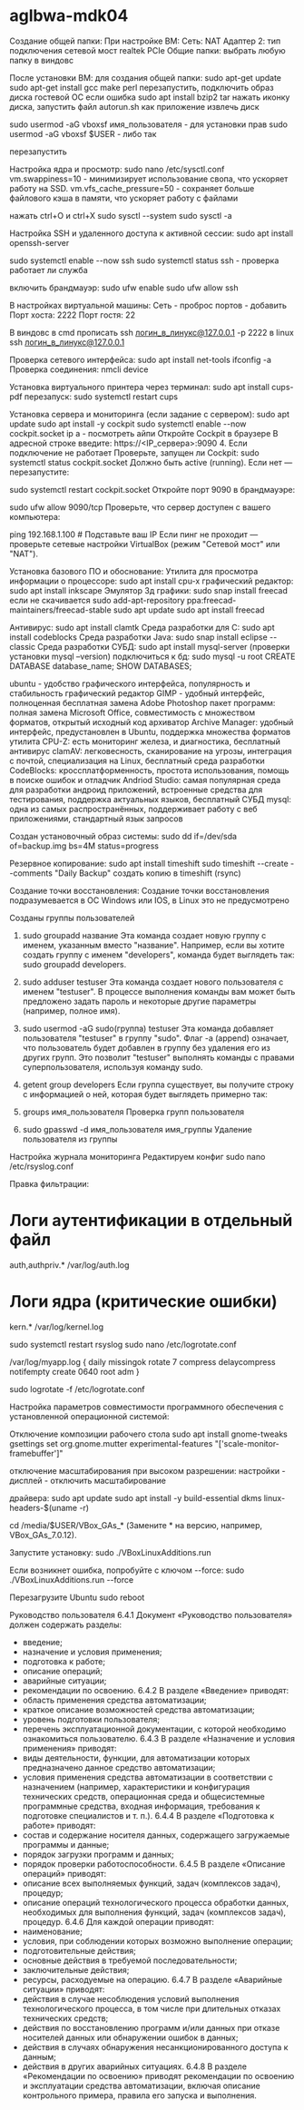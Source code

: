 # aglbwa-mdk04


Создание общей папки:
При настройке ВМ:
Сеть: NAT
Адаптер 2: тип подключения сетевой мост
realtek PCIe
Общие папки:
выбрать любую папку в виндовс

После установки ВМ:
для создания общей папки: 
sudo apt-get update
sudo apt-get install gcc make perl
перезапустить, подключить образ диска гостевой ОС
если ошибка sudo apt install bzip2 tar
нажать иконку диска, запустить файл autorun.sh как приложение 
извлечь диск

sudo usermod -aG vboxsf имя_пользователя  - для установки прав
sudo usermod -aG vboxsf $USER - либо так

перезапустить

Настройка ядра и просмотр:
sudo nano /etc/sysctl.conf
vm.swappiness=10 - минимизирует использование свопа, что ускоряет работу на SSD.
vm.vfs_cache_pressure=50 - сохраняет больше файлового кэша в памяти, что ускоряет работу с файлами

нажать ctrl+O и ctrl+X
sudo sysctl --system
sudo sysctl -a

Настройка SSH и удаленного доступа к активной сессии:
sudo apt install openssh-server

sudo systemctl enable --now ssh
sudo systemctl status ssh - проверка работает ли служба

включить брандмауэр: sudo ufw enable
sudo ufw allow ssh

В настройках виртуальной машины: Сеть - проброс портов - добавить
Порт хоста: 2222 Порт гостя: 22

В виндовс в cmd прописать ssh логин_в_линукс@127.0.0.1 -p 2222
в linux ssh логин_в_линукс@127.0.0.1

Проверка сетевого интерфейса:
sudo apt install net-tools
ifconfig -a
Проверка соединения: nmcli device

Установка виртуального принтера через терминал: 
sudo apt install cups-pdf
перезапуск: sudo systemctl restart cups

Установка сервера и мониторинга (если задание с сервером):
sudo apt update
sudo apt install -y cockpit
sudo systemctl enable --now cockpit.socket
ip a - посмотреть айпи
Откройте Cockpit в браузере
В адресной строке введите:
https://<IP_сервера>:9090
4. Если подключение не работает
Проверьте, запущен ли Cockpit:
sudo systemctl status cockpit.socket
Должно быть active (running). Если нет — перезапустите:

sudo systemctl restart cockpit.socket
Откройте порт 9090 в брандмауэре:

sudo ufw allow 9090/tcp
Проверьте, что сервер доступен с вашего компьютера:

ping 192.168.1.100  # Подставьте ваш IP
Если пинг не проходит — проверьте сетевые настройки VirtualBox (режим "Сетевой мост" или "NAT").


Установка базового ПО и обоснование:
Утилита для просмотра информации о процессоре: sudo apt install cpu-x
графический редактор: sudo apt install inkscape
Эмулятор 3д графики: sudo snap install freecad
если  не скачивается 
sudo add-apt-repository ppa:freecad-maintainers/freecad-stable
sudo apt update
sudo apt install freecad

Антивирус: sudo apt install clamtk
Среда разработки для С: sudo apt  install codeblocks
Среда разработки Java: sudo snap install eclipse --classic
Среда разработки 
СУБД: sudo apt install mysql-server (проверки установки mysql –version)
подключиться к бд: sudo mysql -u root
CREATE DATABASE database_name;
SHOW DATABASES;


ubuntu - удобство графического интерфейса, популярность и стабильность
графический редактор GIMP - удобный интерфейс, полноценная бесплатная замена Adobe Photoshop
пакет программ: полная замена Microsoft Office, совместимость с множеством форматов, открытый исходный код 
архиватор Archive Manager: удобный интерфейс, предустановлен в Ubuntu, поддержка множества форматов
утилита CPU-Z: есть мониторинг железа, и диагностика, бесплатный 
антивирус clamAV: легковесность, сканирование на угрозы, интеграция с почтой, специализация на Linux, бесплатный
среда разработки CodeBlocks: кроссплатформенность, простота использования, помощь в поиске ошибок и отладчик
Andriod Studio: самая популярная среда для разработки андроид приложений, встроенные средства для тестирования, поддержка актуальных языков, бесплатный
СУБД mysql: одна из самых распространённых, поддерживает работу с веб приложениями, стандартный язык запросов

Создан установочный образ системы:
sudo dd if=/dev/sda of=backup.img bs=4M status=progress

Резервное копирование:
sudo apt install timeshift
sudo timeshift --create --comments "Daily Backup"
создать копию в timeshift (rsync)

Создание точки восстановления:
Создание точки восстановления подразумевается в ОС  Windows или IOS, в Linux это не предусмотрено


Созданы группы пользователей
1. sudo groupadd название
Эта команда создает новую группу с именем, указанным вместо "название". Например, если вы хотите 
создать группу с именем "developers", команда будет выглядеть так: sudo groupadd developers.

2. sudo adduser testuser
Эта команда создает нового пользователя с именем "testuser". В процессе выполнения команды вам 
может быть предложено задать пароль и некоторые другие параметры (например, полное имя).

3. sudo usermod -aG sudo(группа) testuser
Эта команда добавляет пользователя "testuser" в группу "sudo". Флаг -a (append) означает, что пользователь 
будет добавлен в группу без удаления его из других групп. Это позволит "testuser" выполнять команды с 
правами суперпользователя, используя команду sudo.

4. getent group developers
Если группа существует, вы получите строку с информацией о ней, которая будет выглядеть примерно так:

5. groups имя_пользователя
Проверка групп пользователя

6. sudo gpasswd -d имя_пользователя имя_группы 
Удаление пользователя из группы

Настройка журнала мониторинга
Редактируем конфиг
sudo nano /etc/rsyslog.conf

Правка фильтрации:
# Логи аутентификации в отдельный файл
auth,authpriv.* /var/log/auth.log
# Логи ядра (критические ошибки)
kern.* /var/log/kernel.log

sudo systemctl restart rsyslog
sudo nano /etc/logrotate.conf

/var/log/myapp.log {
    daily
    missingok
    rotate 7
    compress
    delaycompress
    notifempty
    create 0640 root adm
}

sudo logrotate -f /etc/logrotate.conf

Настройка параметров совместимости программного обеспечения с
установленной операционной системой:

Отключение композиции рабочего стола
sudo apt install gnome-tweaks
gsettings set org.gnome.mutter experimental-features "['scale-monitor-framebuffer']"

отключение масштабирования при высоком разрешении:
настройки - дисплей - отключить масштабирование


драйвера:
sudo apt update
sudo apt install -y build-essential dkms linux-headers-$(uname -r)

cd /media/$USER/VBox_GAs_*
(Замените * на версию, например, VBox_GAs_7.0.12).

Запустите установку:
sudo ./VBoxLinuxAdditions.run

Если возникнет ошибка, попробуйте с ключом --force:
sudo ./VBoxLinuxAdditions.run --force

Перезагрузите Ubuntu
sudo reboot


Руководство пользователя 6.4.1 
Документ «Руководство пользователя» должен содержать разделы: 
- введение; 
- назначение и условия применения; 
- подготовка к работе; 
- описание операций; 
- аварийные ситуации;
- рекомендации по освоению. 
6.4.2 В разделе «Введение» приводят: 
- область применения средства автоматизации; 
- краткое описание возможностей средства автоматизации; 
- уровень подготовки пользователя; 
- перечень эксплуатационной документации, с которой необходимо ознакомиться пользователю. 
6.4.3 В разделе «Назначение и условия применения» приводят: 
- виды деятельности, функции, для автоматизации которых предназначено данное средство автоматизации; 
- условия применения средства автоматизации в соответствии с назначением (например, характеристики и конфигурация технических средств, операционная среда и общесистемные программные средства, входная информация, требования к подготовке специалистов и т. п.). 
6.4.4 В разделе «Подготовка к работе» приводят: 
- состав и содержание носителя данных, содержащего загружаемые программы и данные; 
- порядок загрузки программ и данных; 
- порядок проверки работоспособности. 
6.4.5 В разделе «Описание операций» приводят: 
- описание всех выполняемых функций, задач (комплексов задач), процедур; 
- описание операций технологического процесса обработки данных, необходимых для выполнения функций, задач (комплексов задач), процедур. 
6.4.6 Для каждой операции приводят: 
- наименование; 
- условия, при соблюдении которых возможно выполнение операции; 
- подготовительные действия; 
- основные действия в требуемой последовательности; 
- заключительные действия; 
- ресурсы, расходуемые на операцию. 
6.4.7 В разделе «Аварийные ситуации» приводят: 
- действия в случае несоблюдения условий выполнения технологического процесса, в том числе при длительных отказах технических средств; 
- действия по восстановлению программ и/или данных при отказе носителей данных или обнаружении ошибок в данных; 
- действия в случаях обнаружения несанкционированного доступа к данным; 
- действия в других аварийных ситуациях. 
6.4.8 В разделе «Рекомендации по освоению» приводят рекомендации по освоению и эксплуатации средства автоматизации, включая описание контрольного примера, правила его запуска и выполнения.
